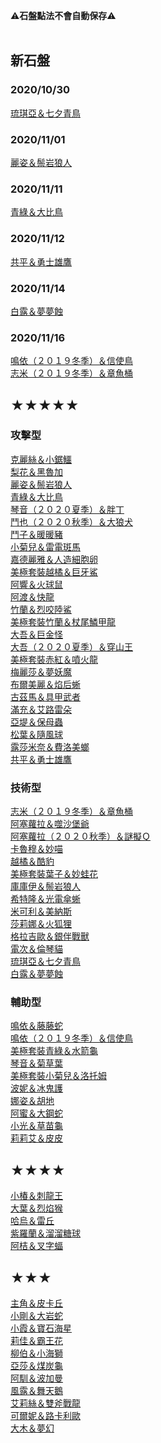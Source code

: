 ⚠**石盤點法不會自動保存**⚠<br><br>
## 新石盤
### 2020/10/30
[琉琪亞＆七夕青鳥](https://mimirhenrystone.github.io/Sync-Grid/grids/琉琪亞＆七夕青鳥.html)<br>
### 2020/11/01
[麗姿＆鬃岩狼人](https://mimirhenrystone.github.io/Sync-Grid/grids/麗姿＆鬃岩狼人.html)<br>
### 2020/11/11
[青綠＆大比鳥](https://mimirhenrystone.github.io/Sync-Grid/grids/青綠＆大比鳥.html)<br>
### 2020/11/12
[共平＆勇士雄鷹](https://mimirhenrystone.github.io/Sync-Grid/grids/共平＆勇士雄鷹.html)<br>
### 2020/11/14
[白露＆夢夢蝕](https://mimirhenrystone.github.io/Sync-Grid/grids/白露＆夢夢蝕.html)<br>
### 2020/11/16
[鳴依（２０１９冬季）＆信使鳥](https://mimirhenrystone.github.io/Sync-Grid/grids/鳴依（２０１９冬季）＆信使鳥.html)<br>
[志米（２０１９冬季）＆章魚桶](https://mimirhenrystone.github.io/Sync-Grid/grids/志米（２０１９冬季）＆章魚桶.html)<br>

## ★★★★★
### 攻擊型
[克麗絲＆小鋸鱷](https://mimirhenrystone.github.io/Sync-Grid/grids/克麗絲＆小鋸鱷.html)<br>
[梨花＆黑魯加](https://mimirhenrystone.github.io/Sync-Grid/grids/梨花＆黑魯加.html)<br>
[麗姿＆鬃岩狼人](https://mimirhenrystone.github.io/Sync-Grid/grids/麗姿＆鬃岩狼人.html)<br>
[青綠＆大比鳥](https://mimirhenrystone.github.io/Sync-Grid/grids/青綠＆大比鳥.html)<br>
[琴音（２０２０夏季）＆胖丁](https://mimirhenrystone.github.io/Sync-Grid/grids/琴音（２０２０夏季）＆胖丁.html)<br>
[鬥也（２０２０秋季）＆大狼犬](https://mimirhenrystone.github.io/Sync-Grid/grids/鬥也（２０２０秋季）＆大狼犬.html)<br>
[鬥子＆暖暖豬](https://mimirhenrystone.github.io/Sync-Grid/grids/鬥子＆暖暖豬.html)<br>
[小菊兒＆雷電斑馬](https://mimirhenrystone.github.io/Sync-Grid/grids/小菊兒＆雷電斑馬.html)<br>
[嘉德麗雅＆人造細胞卵](https://mimirhenrystone.github.io/Sync-Grid/grids/嘉德麗雅＆人造細胞卵.html)<br>
[美極套裝越橘＆巨牙鯊](https://mimirhenrystone.github.io/Sync-Grid/grids/美極套裝越橘＆巨牙鯊.html)<br>
[阿響＆火球鼠](https://mimirhenrystone.github.io/Sync-Grid/grids/阿響＆火球鼠.html)<br>
[阿渡＆快龍](https://mimirhenrystone.github.io/Sync-Grid/grids/阿渡＆快龍.html)<br>
[竹蘭＆烈咬陸鯊](https://mimirhenrystone.github.io/Sync-Grid/grids/竹蘭＆烈咬陸鯊.html)<br>
[美極套裝竹蘭＆杖尾鱗甲龍](https://mimirhenrystone.github.io/Sync-Grid/grids/美極套裝竹蘭＆杖尾鱗甲龍.html)<br>
[大吾＆巨金怪](https://mimirhenrystone.github.io/Sync-Grid/grids/大吾＆巨金怪.html)<br>
[大吾（２０２０夏季）＆穿山王](https://mimirhenrystone.github.io/Sync-Grid/grids/大吾（２０２０夏季）＆穿山王.html)<br>
[美極套裝赤紅＆噴火龍](https://mimirhenrystone.github.io/Sync-Grid/grids/美極套裝赤紅＆噴火龍.html)<br>
[梅麗莎＆夢妖魔](https://mimirhenrystone.github.io/Sync-Grid/grids/梅麗莎＆夢妖魔.html)<br>
[布爾美麗＆焰后蜥](https://mimirhenrystone.github.io/Sync-Grid/grids/布爾美麗＆焰后蜥.html)<br>
[古茲馬＆具甲武者](https://mimirhenrystone.github.io/Sync-Grid/grids/古茲馬＆具甲武者.html)<br>
[滿充＆艾路雷朵](https://mimirhenrystone.github.io/Sync-Grid/grids/滿充＆艾路雷朵.html)<br>
[亞堤＆保母蟲](https://mimirhenrystone.github.io/Sync-Grid/grids/亞堤＆保母蟲.html)<br>
[松葉＆隨風球](https://mimirhenrystone.github.io/Sync-Grid/grids/松葉＆隨風球.html)<br>
[露莎米奈＆費洛美螂](https://mimirhenrystone.github.io/Sync-Grid/grids/露莎米奈＆費洛美螂.html)<br>
[共平＆勇士雄鷹](https://mimirhenrystone.github.io/Sync-Grid/grids/共平＆勇士雄鷹.html)<br>
### 技術型
[志米（２０１９冬季）＆章魚桶](https://mimirhenrystone.github.io/Sync-Grid/grids/志米（２０１９冬季）＆章魚桶.html)<br>
[阿塞蘿拉＆噬沙堡爺](https://mimirhenrystone.github.io/Sync-Grid/grids/阿塞蘿拉＆噬沙堡爺.html)<br>
[阿塞蘿拉（２０２０秋季）＆謎擬Ｑ](https://mimirhenrystone.github.io/Sync-Grid/grids/阿塞蘿拉（２０２０秋季）＆謎擬Ｑ.html)<br>
[卡魯穆＆妙喵](https://mimirhenrystone.github.io/Sync-Grid/grids/卡魯穆＆妙喵.html)<br>
[越橘＆酷豹](https://mimirhenrystone.github.io/Sync-Grid/grids/越橘＆酷豹.html)<br>
[美極套裝葉子＆妙蛙花](https://mimirhenrystone.github.io/Sync-Grid/grids/美極套裝葉子＆妙蛙花.html)<br>
[庫庫伊＆鬃岩狼人](https://mimirhenrystone.github.io/Sync-Grid/grids/庫庫伊＆鬃岩狼人.html)<br>
[希特隆＆光電傘蜥](https://mimirhenrystone.github.io/Sync-Grid/grids/希特隆＆光電傘蜥.html)<br>
[米可利＆美納斯](https://mimirhenrystone.github.io/Sync-Grid/grids/米可利＆美納斯.html)<br>
[莎莉娜＆火狐狸](https://mimirhenrystone.github.io/Sync-Grid/grids/莎莉娜＆火狐狸.html)<br>
[格拉吉歐＆銀伴戰獸](https://mimirhenrystone.github.io/Sync-Grid/grids/格拉吉歐＆銀伴戰獸.html)<br>
[電次＆倫琴貓](https://mimirhenrystone.github.io/Sync-Grid/grids/電次＆倫琴貓.html)<br>
[琉琪亞＆七夕青鳥](https://mimirhenrystone.github.io/Sync-Grid/grids/琉琪亞＆七夕青鳥.html)<br>
[白露＆夢夢蝕](https://mimirhenrystone.github.io/Sync-Grid/grids/白露＆夢夢蝕.html)<br>
### 輔助型
[鳴依＆藤藤蛇](https://mimirhenrystone.github.io/Sync-Grid/grids/鳴依＆藤藤蛇.html)<br>
[鳴依（２０１９冬季）＆信使鳥](https://mimirhenrystone.github.io/Sync-Grid/grids/鳴依（２０１９冬季）＆信使鳥.html)<br>
[美極套裝青綠＆水箭龜](https://mimirhenrystone.github.io/Sync-Grid/grids/美極套裝青綠＆水箭龜.html)<br>
[琴音＆菊草葉](https://mimirhenrystone.github.io/Sync-Grid/grids/琴音＆菊草葉.html)<br>
[美極套裝小菊兒＆洛托姆](https://mimirhenrystone.github.io/Sync-Grid/grids/美極套裝小菊兒＆洛托姆.html)<br>
[波妮＆冰鬼護](https://mimirhenrystone.github.io/Sync-Grid/grids/波妮＆冰鬼護.html)<br>
[娜姿＆胡地](https://mimirhenrystone.github.io/Sync-Grid/grids/娜姿＆胡地.html)<br>
[阿蜜＆大鋼蛇](https://mimirhenrystone.github.io/Sync-Grid/grids/阿蜜＆大鋼蛇.html)<br>
[小光＆草苗龜](https://mimirhenrystone.github.io/Sync-Grid/grids/小光＆草苗龜.html)<br>
[莉莉艾＆皮皮](https://mimirhenrystone.github.io/Sync-Grid/grids/莉莉艾＆皮皮.html)<br>

## ★★★★
[小椿＆刺龍王](https://mimirhenrystone.github.io/Sync-Grid/grids/小椿＆刺龍王.html)<br>
[大葉＆烈焰猴](https://mimirhenrystone.github.io/Sync-Grid/grids/大葉＆烈焰猴.html)<br>
[哈烏＆雷丘](https://mimirhenrystone.github.io/Sync-Grid/grids/哈烏＆雷丘.html)<br>
[紫羅蘭＆溜溜糖球](https://mimirhenrystone.github.io/Sync-Grid/grids/紫羅蘭＆溜溜糖球.html)<br>
[阿桔＆叉字蝠](https://mimirhenrystone.github.io/Sync-Grid/grids/阿桔＆叉字蝠.html)<br>

## ★★★
[主角＆皮卡丘](https://mimirhenrystone.github.io/Sync-Grid/grids/主角＆皮卡丘.html)<br>
[小剛＆大岩蛇](https://mimirhenrystone.github.io/Sync-Grid/grids/小剛＆大岩蛇.html)<br>
[小霞＆寶石海星](https://mimirhenrystone.github.io/Sync-Grid/grids/小霞＆寶石海星.html)<br>
[莉佳＆霸王花](https://mimirhenrystone.github.io/Sync-Grid/grids/莉佳＆霸王花.html)<br>
[柳伯＆小海獅](https://mimirhenrystone.github.io/Sync-Grid/grids/柳伯＆小海獅.html)<br>
[亞莎＆煤炭龜](https://mimirhenrystone.github.io/Sync-Grid/grids/亞莎＆煤炭龜.html)<br>
[阿馴＆波加曼](https://mimirhenrystone.github.io/Sync-Grid/grids/阿馴＆波加曼.html)<br>
[風露＆舞天鵝](https://mimirhenrystone.github.io/Sync-Grid/grids/風露＆舞天鵝.html)<br>
[艾莉絲＆雙斧戰龍](https://mimirhenrystone.github.io/Sync-Grid/grids/艾莉絲＆雙斧戰龍.html)<br>
[可爾妮＆路卡利歐](https://mimirhenrystone.github.io/Sync-Grid/grids/可爾妮＆路卡利歐.html)<br>
[大木＆夢幻](https://mimirhenrystone.github.io/Sync-Grid/grids/大木＆夢幻.html)<br>
